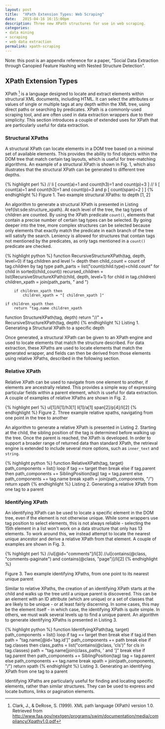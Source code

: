 ```yaml
---
layout: post
title:  "XPath Extension Types: Web Scraping"
date:   2015-04-16 16:15:00pm
description: Three new XPath structures for use in web scraping.
categories:
- data mining
- scraping
- web data extraction
permalink: xpath-scraping
---
```


Note: this post is an appendix reference for a paper, "Social Data Extraction through Canopied Feature Hashing with Nested Structure Detection".

XPath Extension Types
---------------------

XPath [^clark_xml_1999] is a language designed to locate and extract elements within structural XML documents, including HTML. It can select the attributes or values of single or multiple tags at any depth within the XML tree, using direct paths or searching by predicates. XPath is a commonly-used scraping tool, and are often used in data extraction wrappers due to their simplicity. This section introduces a couple of extended uses for XPath that are particularly useful for data extraction.

### Structural XPaths

A structural XPath can locate elements in a DOM tree based on a minimal set of available elements. This provides the ability to find objects within the DOM tree that match certain tag layouts, which is useful for tree-matching algorithms. An example of a structural XPath is shown in Fig. 1, which also illustrates that the structural XPath can be generated to different tree depths.

{% highlight perl %}
// li [ count(a)=1 and count(h3)=1 and count(p)=3 ]
// li [ count(a)=1 and count(h3)=1 and count(p)=3 and p [ count(span)=2 ] ]
{% endhighlight %}
Figure 1. Two example structural XPaths: to depth [1, 2]

An algorithm to generate a structural XPath is presented in Listing \ref{lst:sde:structure_xpath}. At each level of the tree, the tag types of children are counted. By using the XPath predicate `count()`, elements that contain a precise number of certain tag types can be selected. By going deeper into the tree, more complex structures can be selected because only elements that exactly match the predicate in each branch of the tree will satisfy the search. Leniency is allowed for structures that contain tags not mentioned by the predicates, as only tags mentioned in a `count()` predicate are checked.

{% highlight python %}
function RecursiveStructureXPath(tag, depth, level=0)
    if tag.children and level != depth then
        child_count = count of tag.children by tag type
        path_parts = list("count(child.type)=child.count" for child in sorted(child_count))
        recursed_children = list(RecursiveStructureXPath(child, depth, level+1) for child in tag.children)
        children_xpath = join(path_parts, " and ")
        
        if children_xpath then
            children_xpath = "[ children_xpath ]"
            
    if children_xpath then
        return "tag.name children_xpath

function StructureXPath(tag, depth)
    return "//" + RecursiveStructureXPath(tag, depth)
{% endhighlight %}
Listing 1. Generating a Structural XPath to a specific depth

Once generated, a structural XPath can be given to an XPath engine and used to locate elements that match the structure described. For data extraction, these XPaths are used to locate elements that match the generated wrapper, and fields can then be derived from those elements using relative XPaths, described in the following section.

### Relative XPath

Relative XPath can be used to navigate from one element to another, if elements are ancestrally related. This provides a simple way of expressing particular fields within a parent element, which is useful for data extraction. A couple of examples of relative XPaths are shown in Fig. 2.

{% highlight perl %}
ul[1]/li[1]/h3[1]
li[1]/a[1]
span[2]/p[4]/li[2]
{% endhighlight %}
Figure 2. Three example relative xpaths, navigating from one point in the tree to another

An algorithm to generate a relative XPath is presented in Listing 2. Starting at the child, the sibling position of the tag is determined before walking up the tree. Once the parent is reached, the XPath is developed. In order to support a broader range of returned data than standard XPath, the retrieval engine is extended to include several more options, such as `inner_text` and `string`.

{% highlight python %}
function RelativeXPath(tag, target)
    path_components = list()
    loop
        if tag == target then
            break
        else
            if tag.parent then
                path_components += SiblingPosition(tag)
                tag = tag.parent
            else
                path_components += tag.name
                break
    xpath = join(path_components, "/")
    return xpath
{% endhighlight %}
Listing 2. Generating a relative XPath from one tag to a parent

### Identifying XPath

An identifying XPath can be used to locate a specific element in the DOM tree, even if the element is not otherwise unique. While some wrappers use tag position to select elements, this is not always reliable - selecting the 15th element in a list won't work on a data structure that only has 13 elements. To work around this, we instead attempt to locate the nearest unique ancestor and derive a relative XPath from that element. A couple of examples are shown in Fig. 3.

{% highlight perl %}
//ul[@id="comments"]/li[3]
//ul[contains(@class, "comments-paginate") and contains(@class, "page")]/li[2]
{% endhighlight %}

Figure 3. Two example identifying XPaths, from one point to its nearest unique parent

Similar to relative XPaths, the creation of an identifying XPath starts at the child and walks up the tree until a unique parent is discovered. This can be an element with an ID attribute (which are unique) or a set of classes that are likely to be unique - or at least fairly discerning. In some cases, this may be the element itself - in which case, the identifying XPath is quite simple. In others, we must walk several levels up to find a unique parent. An algorithm to generate identifying XPaths is presented in Listing 3.

{% highlight python %}
function IdentifyingXPath(tag, target)
    path_components = list()
    loop
        if tag == target then
            break
        else
            if tag.id then
                path = "tag.name[@id='tag.id']"
                path_components += path
                break
            else if tag.classes then
                class_paths = list("contains(@class, 'cls')" for cls in tag.classes)
                path = "tag.name[join(class_paths, ' and ']"
                break
            else
                if tag.parent then
                    path_components += SiblingPosition(tag)
                    tag = tag.parent
                else
                    path_components += tag.name
                    break
    xpath = join(path_components, "/")
    return xpath
{% endhighlight %}
Listing 3. Generating an identifying XPath from one tag to a parent

Identifying XPaths are particularly useful for finding and locating specific elements, rather than similar structures. They can be used to express and locate buttons, links or pagination elements.

[^clark_xml_1999]: Clark, J., & DeRose, S. (1999). XML path language (XPath) version 1.0. Retrieved from <http://www.faa.gov/nextgen/programs/swim/documentation/media/compliancy/Xpathv1.0.pdf>

